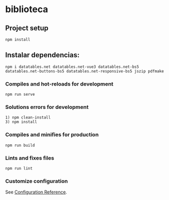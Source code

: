 # biblioteca

## Project setup
```
npm install
```
## Instalar dependencias: 
``` 
npm i datatables.net datatables.net-vue3 datatables.net-bs5 datatables.net-buttons-bs5 datatables.net-responsive-bs5 jszip pdfmake
```
### Compiles and hot-reloads for development
```
npm run serve
```
### Solutions errors for development
```
1) npm clean-install
3) npm install
```
### Compiles and minifies for production
```
npm run build
```

### Lints and fixes files
```
npm run lint
```

### Customize configuration
See [Configuration Reference](https://cli.vuejs.org/config/).

